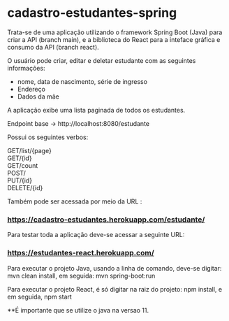 # cadastro-estudantes-spring

Trata-se de uma aplicação utilizando o framework Spring Boot (Java) para criar a API (branch main), 
e a biblioteca do React para a inteface gráfica e consumo da API (branch react).

O usuário pode criar, editar e deletar estudante com as seguintes informações:

- nome, data de nascimento, série de ingresso
- Endereço
- Dados da mãe

A aplicação exibe uma lista paginada de todos os estudantes.

Endpoint base -> http://localhost:8080/estudante

Possui os seguintes verbos:

GET/list/{page}\
GET/{id}\
GET/count\
POST/\
PUT/{id}\
DELETE/{id}

Também pode ser acessada por meio da URL :
### https://cadastro-estudantes.herokuapp.com/estudante/

Para testar toda a aplicação deve-se acessar a seguinte URL: 
### https://estudantes-react.herokuapp.com/

Para executar o projeto Java, usando a linha de comando, 
deve-se digitar: mvn clean install, em seguida: mvn spring-boot:run

Para executar o projeto React, é só digitar na raiz do projeto:
npm install, e em seguida, npm start

**É importante que se utilize o java na versao 11.
